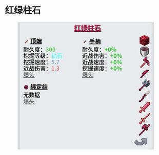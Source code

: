 # 红绿柱石

<figure><img src="../../.gitbook/assets/屏幕截图 2025-03-03 171015.png" alt=""><figcaption></figcaption></figure>
